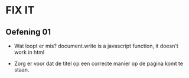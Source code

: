 # FIX IT
## Oefening 01
* Wat loopt er mis?
document.write is a javascript function, it doesn't work in html 

* Zorg er voor dat de titel op een correcte manier op de pagina komt te staan.


